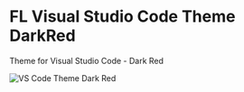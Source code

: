 # FL Visual Studio Code Theme DarkRed
Theme for Visual Studio Code - Dark Red

<img src="" alt="VS Code Theme Dark Red">
